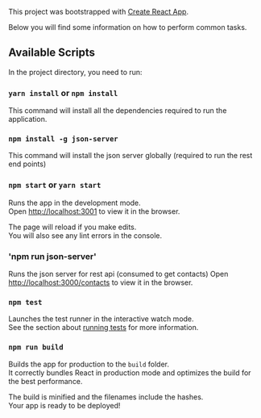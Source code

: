 This project was bootstrapped with [Create React App](https://github.com/facebookincubator/create-react-app).

Below you will find some information on how to perform common tasks.<br>

## Available Scripts

In the project directory, you need to run:


### `yarn install` or `npm install`

This command will install all the dependencies required to run the application.


### `npm install -g json-server`

This command will install the json server globally (required to run the rest end points)

### `npm start` or `yarn start`

Runs the app in the development mode.<br>
Open [http://localhost:3001](http://localhost:3001) to view it in the browser.

The page will reload if you make edits.<br>
You will also see any lint errors in the console.

### 'npm run json-server'

Runs the json server for rest api (consumed to get contacts)
Open [http://localhost:3000/contacts](http://localhost:3000/contacts) to view it in the browser.

### `npm test`

Launches the test runner in the interactive watch mode.<br>
See the section about [running tests](#running-tests) for more information.

### `npm run build`

Builds the app for production to the `build` folder.<br>
It correctly bundles React in production mode and optimizes the build for the best performance.

The build is minified and the filenames include the hashes.<br>
Your app is ready to be deployed!


